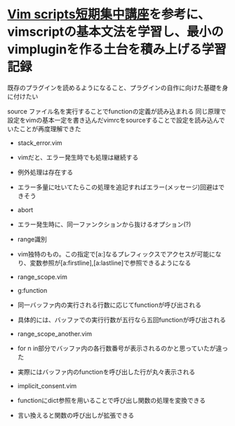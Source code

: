# [Vim scripts短期集中講座](https://mattn.kaoriya.net/software/vim/20111202085236.htm)を参考に、vimscriptの基本文法を学習し、最小のvimpluginを作る土台を積み上げる学習記録
既存のプラグインを読めるようになること、プラグインの自作に向けた基礎を身に付けたい

source ファイル名を実行することでfunctionの定義が読み込まれる
同じ原理で設定をvimの基本一定を書き込んだvimrcをsourceすることで設定を読み込んでいたことが再度理解できた

- stack_error.vim
 - vimだと、エラー発生時でも処理は継続する
 - 例外処理は存在する
 - エラー多量に吐いてたらこの処理を追記すればエラー(メッセージ)回避はできそう

- abort
 - エラー発生時に、同一ファンクションから抜けるオプション(?)
- range識別
 - vim独特のもの。この指定で[a:]なるプレフィックスでアクセスが可能になり、変数参照が[a:firstline],[a:lastline]で参照できるようになる

- range_scope.vim
 - g:function
  - 同一バッファ内の実行される行数に応じてfunctionが呼び出される
   - 具体的には、バッファでの実行行数が五行なら五回functionが呼び出される

- range_scope_another.vim
 - for n in部分でバッファ内の各行数番号が表示されるのかと思っていたが違った
  - 実際にはバッファ内のfunctionを呼び出した行が丸々表示される

- implicit_consent.vim
 - functionにdict参照を用いることで呼び出し関数の処理を変換できる
  - 言い換えると関数の呼び出しが拡張できる
